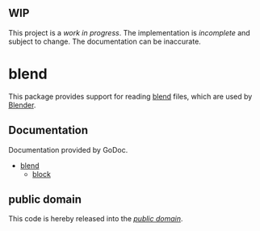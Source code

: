 WIP
---

This project is a *work in progress*. The implementation is *incomplete* and
subject to change. The documentation can be inaccurate.

blend
=====

This package provides support for reading [blend][1] files, which are used by
[Blender][].

[1]: http://www.blender.org/development/architecture/blender-file-format/
[Blender]: http://www.blender.org/

Documentation
-------------

Documentation provided by GoDoc.

- [blend][]
	- [block][]

[blend]: http://godoc.org/github.com/mewmew/blend
[block]: http://godoc.org/github.com/mewmew/blend/block

public domain
-------------

This code is hereby released into the *[public domain][]*.

[public domain]: https://creativecommons.org/publicdomain/zero/1.0/
